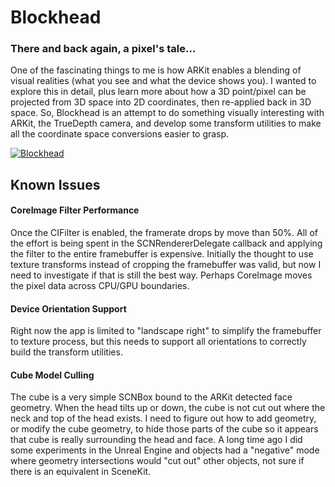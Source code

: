 <app icon>

# Blockhead
### There and back again, a pixel's tale...

One of the fascinating things to me is how ARKit enables a blending of visual realities (what you see and what the device shows you). I wanted to explore this in detail, plus learn more about how a 3D point/pixel can be projected from 3D space into 2D coordinates, then re-applied back in 3D space. So, Blockhead is an attempt to do something visually interesting with ARKit, the TrueDepth camera, and develop some transform utilities to make all the coordinate space conversions easier to grasp.

[![Blockhead](https://yt-embed.herokuapp.com/embed?v=qv_Cb7TkmHQ)](https://www.youtube.com/watch?v=qv_Cb7TkmHQ "Blockhead")

## Known Issues
#### CoreImage Filter Performance
Once the CIFilter is enabled, the framerate drops by move than 50%. All of the effort is being spent in the SCNRendererDelegate callback and applying the filter to the entire framebuffer is expensive. Initially the thought to use texture transforms instead of cropping the framebuffer was valid, but now I need to investigate if that is still the best way. Perhaps CoreImage moves the pixel data across CPU/GPU boundaries.

#### Device Orientation Support
Right now the app is limited to "landscape right" to simplify the framebuffer to texture process, but this needs to support all orientations to correctly build the transform utilities.

#### Cube Model Culling
The cube is a very simple SCNBox bound to the ARKit detected face geometry. When the head tilts up or down, the cube is not cut out where the neck and top of the head exists. I need to figure out how to add geometry, or modify the cube geometry, to hide those parts of the cube so it appears that cube is really surrounding the head and face. A long time ago I did some experiments in the Unreal Engine and objects had a "negative" mode where geometry intersections would "cut out" other objects, not sure if there is an equivalent in SceneKit.
